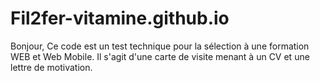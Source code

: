 # Fil2fer-vitamine.github.io

Bonjour, Ce code est un test technique pour la sélection à une formation WEB et Web Mobile.
Il s'agit d'une carte de visite menant à un CV et une lettre de motivation.
